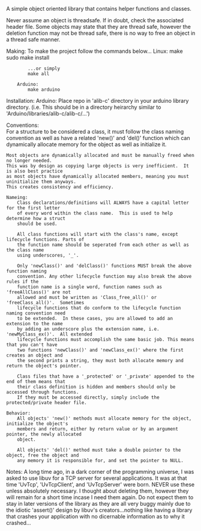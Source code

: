 A simple object oriented library that contains helper functions and classes.

Never assume an object is threadsafe.  If in doubt, check the associated header file.
Some objects may state that they are thread safe, however the deletion function may not be thread
safe, there is no way to free an object in a thread safe manner. 

Making:
	To make the project follow the commands below...
		Linux:
			make
			sudo make install

			...or simply
			make all
		
		Arduino:
			make arduino
			
Installation:
	Arduino:
		Place repo in 'alib-c' directory in your arduino library directory.  (i.e. This should be
		in a directory heirarchy similar to 'Arduino/libraries/alib-c/alib-c/...')

Conventions:	
	For a structure to be considered a class, it must follow the class naming convention as well 
	as have	a related 'new()' and 'del()' function which can dynamically allocate memory for
	the object as well as initialize it.  
	
	Most objects are dynamically allocated and must be manually freed when no longer needed.
	This was by design as copying large objects is very inefficient.  It is also best practice
	as most objects have dynamically allocated members, meaning you must uninitialize them anyways.
	This creates consistency and efficiency.
	
	Nameing:
		Class declarations/definitions will ALWAYS have a capital letter for the first letter 
		of every word within the class name.  This is used to help determine how a struct 
		should be used.	

		All class functions will start with the class's name, except lifecycle functions. Parts of
		the function name should be seperated from each other as well as the class name
		using underscores, '_'.
	
		Only 'newClass()' and 'delClass()' functions MUST break the above function naming 
		convention.	Any other lifecycle function may also break the above rules if the 
		function name is a single word, function names such as 'freeAllClass()' are not 
		allowed and must be written as 'Class_free_all()' or 'freeClass_all()'.  Sometimes 
		lifecycle functions that do conform to the lifecycle function naming convention need 
		to be extended.  In these cases, you are allowed to add an extension to the name	
		by adding an underscore plus the extension name, i.e. 'newMyClass_ex()'.  All extended 
		lifecycle functions must accomplish the same basic job. This means that you can't have 
		two functions 'newClass()' and 'newClass_ex()' where the first creates an object and 
		the second prints a string, they must both allocate memory and return the object's pointer.
	
		Class files that have a '_protected' or '_private' appended to the end of them means that 
		their class definition is hidden and members should only be accessed through functions.  
		If they must be accessed directly, simply include the protected/private header file.
		
	Behavior:
		All objects' 'new()' methods must allocate memory for the object, initialize the object's
		members and return, either by return value or by an argument pointer, the newly allocated
		object.
		
		All objects' 'del()' method must take a double pointer to the object, free the object and
		any memory it is responsible for, and set the pointer to NULL.

Notes:
	A long time ago, in a dark corner of the programming universe, I was asked to use libuv for
	a TCP server for several applications.  It was at that time 'UvTcp', 'UvTcpClient', and 
	'UvTcpServer' were born.  NEVER use these unless absolutely necessary.  I thought about 
	deleting them, however they will remain for a short time incase I need them again.  Do
	not expect them to stay in later versions of the library as they are all very buggy mainly
	due to the idiotic 'assert()' design by libuv's creators...nothing like having a library
	that crashes your application with no dicernable information as to why it crashed...
